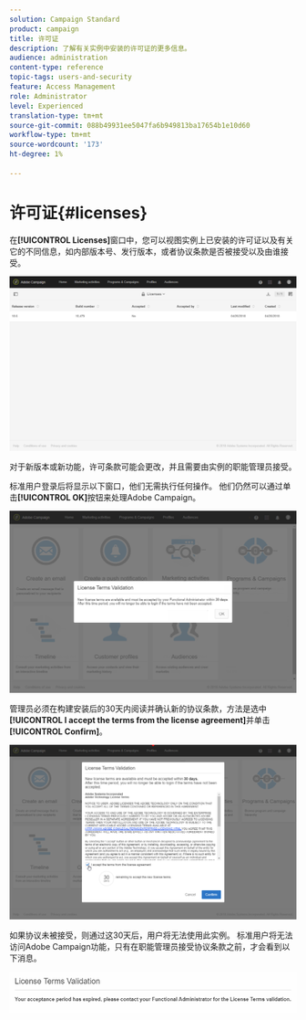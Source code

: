 ```yaml
---
solution: Campaign Standard
product: campaign
title: 许可证
description: 了解有关实例中安装的许可证的更多信息。
audience: administration
content-type: reference
topic-tags: users-and-security
feature: Access Management
role: Administrator
level: Experienced
translation-type: tm+mt
source-git-commit: 088b49931ee5047fa6b949813ba17654b1e10d60
workflow-type: tm+mt
source-wordcount: '173'
ht-degree: 1%

---
```



# 许可证{#licenses}

在&#x200B;**[!UICONTROL Licenses]**&#x200B;窗口中，您可以视图实例上已安装的许可证以及有关它的不同信息，如内部版本号、发行版本，或者协议条款是否被接受以及由谁接受。

![](assets/license_1.png)

对于新版本或新功能，许可条款可能会更改，并且需要由实例的职能管理员接受。

标准用户登录后将显示以下窗口，他们无需执行任何操作。 他们仍然可以通过单击&#x200B;**[!UICONTROL OK]**&#x200B;按钮来处理Adobe Campaign。

![](assets/license_2.png)

管理员必须在构建安装后的30天内阅读并确认新的协议条款，方法是选中&#x200B;**[!UICONTROL I accept the terms from the license agreement]**&#x200B;并单击&#x200B;**[!UICONTROL Confirm]**。

![](assets/license_3.png)

如果协议未被接受，则通过这30天后，用户将无法使用此实例。 标准用户将无法访问Adobe Campaign功能，只有在职能管理员接受协议条款之前，才会看到以下消息。

![](assets/license_4.png)


